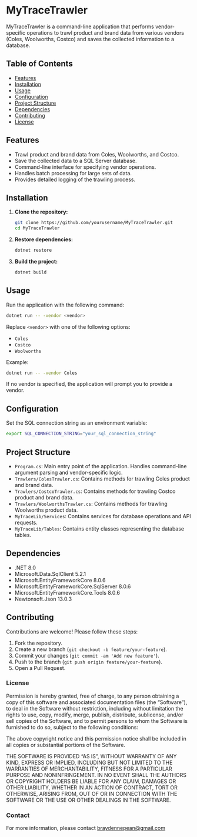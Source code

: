 # MyTraceTrawler

MyTraceTrawler is a command-line application that performs vendor-specific operations to trawl product and brand data from various vendors (Coles, Woolworths, Costco) and saves the collected information to a database.

## Table of Contents
- [Features](#features)
- [Installation](#installation)
- [Usage](#usage)
- [Configuration](#configuration)
- [Project Structure](#project-structure)
- [Dependencies](#dependencies)
- [Contributing](#contributing)
- [License](#license)

## Features
- Trawl product and brand data from Coles, Woolworths, and Costco.
- Save the collected data to a SQL Server database.
- Command-line interface for specifying vendor operations.
- Handles batch processing for large sets of data.
- Provides detailed logging of the trawling process.

## Installation
1. **Clone the repository:**
    ```sh
    git clone https://github.com/yourusername/MyTraceTrawler.git
    cd MyTraceTrawler
    ```

2. **Restore dependencies:**
    ```sh
    dotnet restore
    ```

3. **Build the project:**
    ```sh
    dotnet build
    ```

## Usage
Run the application with the following command:
```sh
dotnet run -- -vendor <vendor>
```
Replace `<vendor>` with one of the following options:

- `Coles`
- `Costco`
- `Woolworths`

Example:

```sh
dotnet run -- -vendor Coles
```
If no vendor is specified, the application will prompt you to provide a vendor.

## Configuration

Set the SQL connection string as an environment variable:

```sh
export SQL_CONNECTION_STRING="your_sql_connection_string"
```
## Project Structure

- `Program.cs`: Main entry point of the application. Handles command-line argument parsing and vendor-specific logic.
- `Trawlers/ColesTrawler.cs`: Contains methods for trawling Coles product and brand data.
- `Trawlers/CostcoTrawler.cs`: Contains methods for trawling Costco product and brand data.
- `Trawlers/WoolworthsTrawler.cs`: Contains methods for trawling Woolworths product data.
- `MyTraceLib/Services`: Contains services for database operations and API requests.
- `MyTraceLib/Tables`: Contains entity classes representing the database tables.

## Dependencies

- .NET 8.0
- Microsoft.Data.SqlClient 5.2.1
- Microsoft.EntityFrameworkCore 8.0.6
- Microsoft.EntityFrameworkCore.SqlServer 8.0.6
- Microsoft.EntityFrameworkCore.Tools 8.0.6
- Newtonsoft.Json 13.0.3

## Contributing

Contributions are welcome! Please follow these steps:

1. Fork the repository.
2. Create a new branch (`git checkout -b feature/your-feature`).
3. Commit your changes (`git commit -am 'Add new feature'`).
4. Push to the branch (`git push origin feature/your-feature`).
5. Open a Pull Request.

### License
Permission is hereby granted, free of charge, to any person obtaining a copy of this software and associated documentation files (the “Software”), to deal in the Software without restriction, including without limitation the rights to use, copy, modify, merge, publish, distribute, sublicense, and/or sell copies of the Software, and to permit persons to whom the Software is furnished to do so, subject to the following conditions:

The above copyright notice and this permission notice shall be included in all copies or substantial portions of the Software.

THE SOFTWARE IS PROVIDED “AS IS”, WITHOUT WARRANTY OF ANY KIND, EXPRESS OR IMPLIED, INCLUDING BUT NOT LIMITED TO THE WARRANTIES OF MERCHANTABILITY, FITNESS FOR A PARTICULAR PURPOSE AND NONINFRINGEMENT. IN NO EVENT SHALL THE AUTHORS OR COPYRIGHT HOLDERS BE LIABLE FOR ANY CLAIM, DAMAGES OR OTHER LIABILITY, WHETHER IN AN ACTION OF CONTRACT, TORT OR OTHERWISE, ARISING FROM, OUT OF OR IN CONNECTION WITH THE SOFTWARE OR THE USE OR OTHER DEALINGS IN THE SOFTWARE.


### Contact
For more information, please contact braydennepean@gmail.com
